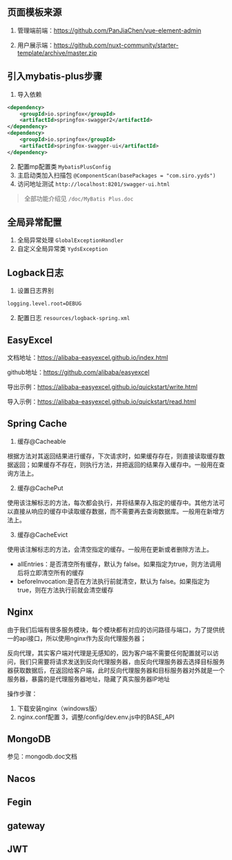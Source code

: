 ## 页面模板来源

1. 管理端前端：https://github.com/PanJiaChen/vue-element-admin

2. 用户展示端：https://github.com/nuxt-community/starter-template/archive/master.zip


## 引入mybatis-plus步骤

1. 导入依赖
```xml
<dependency>
    <groupId>io.springfox</groupId>
    <artifactId>springfox-swagger2</artifactId>
</dependency>
<dependency>
    <groupId>io.springfox</groupId>
    <artifactId>springfox-swagger-ui</artifactId>
</dependency>
```
2. 配置mp配置类 `MybatisPlusConfig`
3. 主启动类加入扫描包 `@ComponentScan(basePackages = "com.siro.yyds")`
4. 访问地址测试 `http://localhost:8201/swagger-ui.html`

> 全部功能介绍见 `/doc/MyBatis Plus.doc`

## 全局异常配置

1. 全局异常处理 `GlobalExceptionHandler`
2. 自定义全局异常类 `YydsException`

## Logback日志

1. 设置日志界别
```xml
logging.level.root=DEBUG
```

2. 配置日志 `resources/logback-spring.xml`

## EasyExcel

文档地址：https://alibaba-easyexcel.github.io/index.html

github地址：https://github.com/alibaba/easyexcel

导出示例：https://alibaba-easyexcel.github.io/quickstart/write.html

导入示例：https://alibaba-easyexcel.github.io/quickstart/read.html

## Spring Cache

1. 缓存@Cacheable

根据方法对其返回结果进行缓存，下次请求时，如果缓存存在，则直接读取缓存数据返回；如果缓存不存在，则执行方法，并把返回的结果存入缓存中。一般用在查询方法上。

2. 缓存@CachePut

使用该注解标志的方法，每次都会执行，并将结果存入指定的缓存中。其他方法可以直接从响应的缓存中读取缓存数据，而不需要再去查询数据库。一般用在新增方法上。

3. 缓存@CacheEvict

使用该注解标志的方法，会清空指定的缓存。一般用在更新或者删除方法上。

* allEntries：是否清空所有缓存，默认为 false。如果指定为true，则方法调用后将立即清空所有的缓存
* beforeInvocation:是否在方法执行前就清空，默认为 false。如果指定为 true，则在方法执行前就会清空缓存

## Nginx

由于我们后端有很多服务模块，每个模块都有对应的访问路径与端口，为了提供统一的api接口，所以使用nginx作为反向代理服务器；

反向代理，其实客户端对代理是无感知的，因为客户端不需要任何配置就可以访问，我们只需要将请求发送到反向代理服务器，由反向代理服务器去选择目标服务器获取数据后，在返回给客户端，此时反向代理服务器和目标服务器对外就是一个服务器，暴露的是代理服务器地址，隐藏了真实服务器IP地址

操作步骤：

1. 下载安装nginx（windows版）
2. nginx.conf配置
3，调整/config/dev.env.js中的BASE_API

## MongoDB

参见：mongodb.doc文档

## Nacos

## Fegin

## gateway

## JWT

